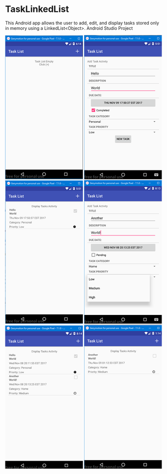 # TaskLinkedList
This Android app allows the user to add, edit, and display tasks stored only in memory using a LinkedList&lt;Object>. Android Studio Project

![alt text](screenshots/tasklist_1.png "Default Location")  ![alt text](screenshots/tasklist_2.png "Add Task")  ![alt text](screenshots/tasklist_3.png "View Task List")
![alt text](screenshots/tasklist_4.png "Add New Task")  ![alt text](screenshots/tasklist_5.png "View New Task List")  ![alt text](screenshots/tasklist_6.png "Deleted 1 Task") 
